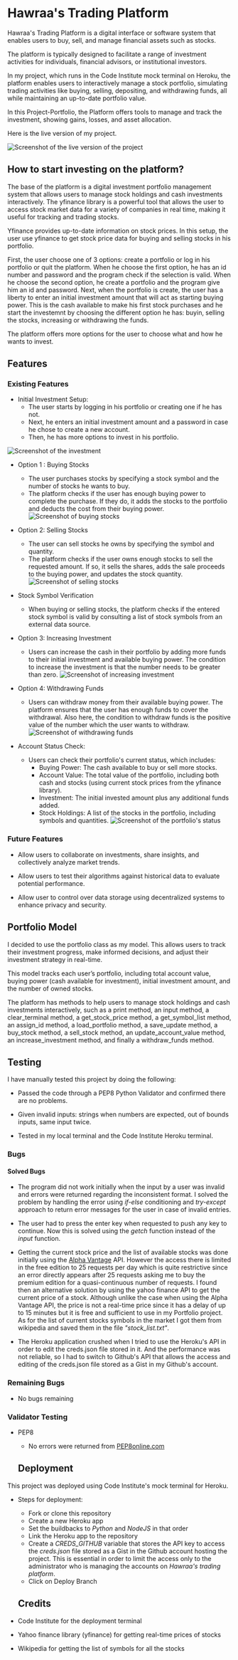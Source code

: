 # Hawraa's Trading Platform 
Hawraa's Trading Platform is a digital interface or software system that enables users to buy, sell, and manage financial assets such as stocks.

The platform is typically designed to facilitate a range of investment activities for individuals, financial advisors, or institutional investors.

In my project, which runs in the Code Institute mock terminal on Heroku, the platform enables users to interactively manage a stock portfolio, simulating trading activities like buying, selling, depositing, and withdrawing funds, all while maintaining an up-to-date portfolio value.

In this Project-Portfolio, the Platform offers tools to manage and track the investment, showing gains, losses, and asset allocation.

Here is the live version of my project.

![Screenshot of the live version of the project](Screenshotversion.png)

## How to start investing on the platform?

The base of the platform is a digital investment portfolio management system that allows users to manage stock holdings and cash investments interactively. The yfinance library is a powerful tool that allows the user to access stock market data for a variety of companies in real time, making it useful for tracking and trading stocks. 

Yfinance provides up-to-date information on stock prices. In this setup, the user use yfinance to get stock price data for buying and selling stocks in his portfolio.

First, the user choose one of 3 options: create a portfolio or log in his portfolio or quit the platform. When he choose the first option, he has an id number and password and the program check if the selection is valid. When he choose the second option, he create a portfolio and the program give him an id and password. Next, when the portfolio is create, the user has a liberty to enter an initial investment amount that will act as starting buying power. This is the cash available to make his first stock purchases and he start the investemnt by choosing the different option he has: buyin, selling the stocks, increasing or withdrawing the funds.

The platform offers more options for the user to choose what and how he wants to invest.

## Features

### Existing Features

- Initial Investment Setup:
  - The user starts by logging in his portfolio or creating one if he has not. 
  - Next, he enters an initial investment amount and a password in case he chose to create a new account.
  - Then, he has more options to invest in his portfolio.

![Screenshot of the investment](Screenshotinvestment.png)
- Option 1 : Buying Stocks

  - The user purchases stocks by specifying a stock symbol and the number of stocks he wants to buy.
  - The platform checks if the user has enough buying power to complete the purchase. If they do, it adds the stocks to the portfolio and deducts the cost from their buying power.
![Screenshot of buying stocks](Screenshotbuying.png)
- Option 2: Selling Stocks

  - The user can sell stocks he owns by specifying the symbol and quantity.
  - The platform checks if the user owns enough stocks to sell the requested amount. If so, it sells the shares, adds the sale proceeds to the buying power, and updates the stock quantity.
![Screenshot of selling stocks](Screenshotselling.png)
- Stock Symbol Verification

  - When buying or selling stocks, the platform checks if the entered stock symbol is valid by consulting a list of stock symbols from an external data source.

- Option 3: Increasing Investment

  - Users can increase the cash in their portfolio by adding more funds to their initial investment and available buying power. The condition to increase the investment is that the number needs to be greater than zero.
![Screenshot of increasing investment](Screenshotincreasing.png)
- Option 4: Withdrawing Funds

  - Users can withdraw money from their available buying power. The platform ensures that the user has enough funds to cover the withdrawal. Also here, the condition to withdraw funds is the positive value of the number which the user wants to withdraw.
![Screenshot of withdrawing funds](Screenshotwithdrawing.png)
- Account Status Check:

  - Users can check their portfolio's current status, which includes:
    - Buying Power: The cash available to buy or sell more stocks.
    - Account Value: The total value of the portfolio, including both cash and stocks (using current stock prices from the yfinance library).
    - Investment: The initial invested amount plus any additional funds added.
    - Stock Holdings: A list of the stocks in the portfolio, including symbols and quantities.
![Screenshot of the portfolio's status](Screenshotportfoliostatus.png)
### Future Features

- Allow users to collaborate on investments, share insights, and collectively analyze market trends.

- Allow users to test their algorithms against historical data to evaluate potential performance.

- Allow user to control over data storage using decentralized systems to enhance privacy and security.

## Portfolio Model

I decided to use the portfolio class as my model. This allows users to track their investment progress, make informed decisions, and adjust their investment strategy in real-time.

This model tracks each user’s portfolio, including total account value, buying power (cash available for investment), initial investment amount, and the number of owned stocks.

The platform has methods to help users to manage stock holdings and cash investments interactively, such as a print method, an input method, a clear_terminal method, a get_stock_price method, a get_symbol_list method, an assign_id method, a load_portfolio method, a save_update method, a buy_stock method, a sell_stock method, an update_account_value method, an increase_investment method, and finally a withdraw_funds method.

## Testing

I have manually tested this project by doing the following:

- Passed the code through a PEP8 Python Validator and confirmed there are no problems.

- Given invalid inputs: strings when numbers are expected, out of bounds inputs, same input twice.

- Tested in my local terminal and the Code Institute Heroku terminal.

### Bugs

#### Solved Bugs

- The program did not work initially when the input by a user was invalid and errors were returned regarding the inconsistent format. I solved the problem by handling the error using *if-else* conditioning and *try-except* approach to return error messages for the user in case of invalid entries.

- The user had to press the enter key when requested to push any key to continue. Now this is solved using the *getch* function instead of the *input* function.

- Getting the current stock price and the list of available stocks was done initially using the [Alpha Vantage](https://www.alphavantage.co/) API. However the access there is limited in the free edition to 25 requests per day which is quite restrictive since an error directly appears after 25 requests asking me to buy the premium edition for a quasi-continuous number of requests. I found then an alternative solution by using the yahoo finance API to get the current price of a stock. Although unlike the case when using the Alpha Vantage API, the price is not a real-time price since it has a delay of up to 15 minutes but it is free and sufficient to use in my Portfolio project. As for the list of current stocks symbols in the market I got them from wikipedia and saved them in the file *"stock_list.txt"*.

- The Heroku application crushed when I tried to use the Heroku's API in order to edit the creds.json file stored in it. And the performance was not reliable, so I had to switch to Github's API that allows the access and editing of the creds.json file stored as a Gist in my Github's account.

### Remaining Bugs

- No bugs remaining

### Validator Testing

- PEP8

  - No errors were returned from [PEP8online.com](https://pep8ci.herokuapp.com/)

  ## Deployment

This project was deployed using Code Institute's mock terminal for Heroku.

- Steps for deployment: 

   - Fork or clone this repository 
   - Create a new Heroku app
   - Set the buildbacks to *Python* and *NodeJS* in that order
   - Link the Heroku app to the repository
   - Create a *CREDS_GITHUB* variable that stores the API key to access the *creds.json* file stored as a Gist in the Github account hosting the project. This is essential in order to limit the access only to the administrator who is managing the accounts on *Hawraa's trading platform*.
   - Click on Deploy Branch

   ## Credits

- Code Institute for the deployment terminal
- Yahoo finance library (yfinance) for getting real-time prices of stocks
- Wikipedia for getting the list of symbols for all the stocks 












